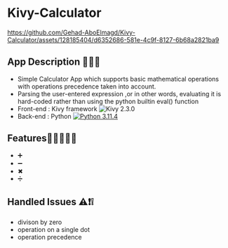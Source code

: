 # Kivy-Calculator

https://github.com/Gehad-AboElmagd/Kivy-Calculator/assets/128185404/d6352686-581e-4c9f-8127-6b68a2821ba9

## App Description 🧾📌📌
- Simple Calculator App which supports basic mathematical operations with operations precedence taken into account.
- Parsing the user-entered expression ,or in other words, evaluating it is hard-coded rather than using the python builtin eval() function
- Front-end : Kivy framework    ![Kivy 2.3.0](https://img.shields.io/badge/Kivy-2.3.0-blue)
- Back-end : Python   [![Python 3.11.4](https://img.shields.io/badge/Python-3.11.4-blue)](https://www.python.org/downloads/release/python-3114/)  
  
## Features🕵🏻‍♂️✨✨
- ➕
- ➖
- ✖ 
- ➗

## Handled Issues ⚠❗❕
- divison by zero
- operation on a single dot
- operation precedence
